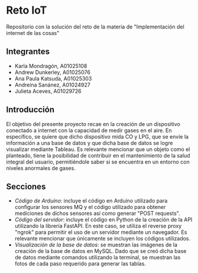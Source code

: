 # Reto IoT
Repositorio con la solución del reto de la materia de "Implementación del internet de las cosas"

## Integrantes
- Karla Mondragón, A01025108
- Andrew Dunkerley, A01025076
- Ana Paula Katsuda, A01025303
- Andreína Sanánez, A01024927
- Julieta Aceves, A01029726

## Introducción
El objetivo del presente proyecto recae en la creación de un dispositivo conectado a internet con la capacidad de medir gases en el aire. En específico, se quiere que dicho dispositivo mida CO y LPG, que se envíe la información a una base de datos y que dicha base de datos se logre visualizar mediante Tableau. Es relevante mencionar que un objeto como el planteado, tiene la posibilidad de contribuir en el mantenimiento de la salud integral del usuario, permitiéndole saber si se encuentra en un entorno con niveles anormales de gases. 

## Secciones
- _Código de Arduino_: incluye el código en Arduino utilizado para configurar los sensores MQ y el código utilizado para obtener mediciones de dichos sensores así como generar "POST requests".
- _Código del servidor_: incluye el código en Python de la creación de la API utilizando la librería FastAPI. En este caso, se utiliza el reverse proxy "ngrok" para permitir el uso de un servidor mediante un navegador. Es relevante mencionar que únicamente se incluyen los códigos utilizados. 
- _Visualización de la base de datos_: se muestran las imágenes de la creación de la base de datos en MySQL. Dado que se creó dicha base de datos mediante comandos utilizando la terminal, se muestran las fotos de cada paso requerido para generar las tablas.
